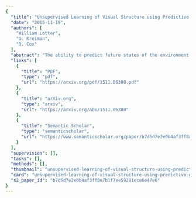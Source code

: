 ```yaml
---
{
  "title": "Unsupervised Learning of Visual Structure using Predictive Generative Networks",
  "date": "2015-11-19",
  "authors": [
    "William Lotter",
    "G. Kreiman",
    "D. Cox"
  ],
  "abstract": "The ability to predict future states of the environment is a central pillar of intelligence. At its core, effective prediction requires an internal model of the world and an understanding of the rules by which the world changes. Here, we explore the internal models developed by deep neural networks trained using a loss based on predicting future frames in synthetic video sequences, using a CNN-LSTM-deCNN framework. We first show that this architecture can achieve excellent performance in visual sequence prediction tasks, including state-of-the-art performance in a standard 'bouncing balls' dataset (Sutskever et al., 2009). Using a weighted mean-squared error and adversarial loss (Goodfellow et al., 2014), the same architecture successfully extrapolates out-of-the-plane rotations of computer-generated faces. Furthermore, despite being trained end-to-end to predict only pixel-level information, our Predictive Generative Networks learn a representation of the latent structure of the underlying three-dimensional objects themselves. Importantly, we find that this representation is naturally tolerant to object transformations, and generalizes well to new tasks, such as classification of static images. Similar models trained solely with a reconstruction loss fail to generalize as effectively. We argue that prediction can serve as a powerful unsupervised loss for learning rich internal representations of high-level object features.",
  "links": [
    {
      "title": "PDF",
      "type": "pdf",
      "url": "https://arxiv.org/pdf/1511.06380.pdf"
    },
    {
      "title": "arXiv.org",
      "type": "arxiv",
      "url": "https://arxiv.org/abs/1511.06380"
    },
    {
      "title": "Semantic Scholar",
      "type": "semanticscholar",
      "url": "https://www.semanticscholar.org/paper/b7d5d7e2e0b4af3ff8a7b1f7ee59281eca6e47e6"
    }
  ],
  "supervision": [],
  "tasks": [],
  "methods": [],
  "thumbnail": "unsupervised-learning-of-visual-structure-using-predictive-generative-networks-thumb.jpg",
  "card": "unsupervised-learning-of-visual-structure-using-predictive-generative-networks-card.jpg",
  "s2_paper_id": "b7d5d7e2e0b4af3ff8a7b1f7ee59281eca6e47e6"
}
---
```


